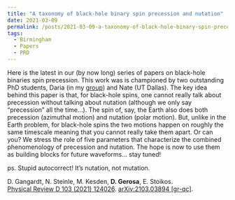 ```yaml
---
title: "A taxonomy of black-hole binary spin precession and nutation"
date: 2021-03-09
permalink: /posts/2021-03-09-a-taxonomy-of-black-hole-binary-spin-precession-and-nutation
tags:
  - Birmingham
  - Papers
  - PRD
---
```


Here is the latest in our (by now long) series of papers on black-hole binaries spin precession. This work was is championed by two outstanding PhD students, Daria (in my [group](/group)) and Nate (UT Dallas). The key idea behind this paper is that, for black-hole spins, one cannot really talk about precession without talking about nutation (although we only say “precession” all the time…). The spin of, say, the Earth also does both precession (azimuthal motion) and nutation (polar motion). But, unlike in the Earth problem, for black-hole spins the two motions happen on roughly the same timescale meaning that you cannot really take them apart. Or can you? We stress the role of five parameters that characterize the combined phenomenology of precession and nutation. The hope is now to use them as building blocks for future waveforms… stay tuned! 

ps. Stupid autocorrect! It’s nutation, not mutation.

D. Gangardt, N. Steinle, M. Kesden, **D. Gerosa**, E. Stoikos.\
[Physical Review D 103 (2021) 124026](https://journals.aps.org/prd/abstract/10.1103/PhysRevD.103.124026). [arXiv:2103.03894 [gr-qc]](https://arxiv.org/abs/2103.03894).